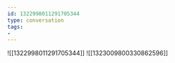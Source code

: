 ```yaml
---
id: 1322998011291705344
type: conversation
tags:
- 
---
```

![[1322998011291705344]]
![[1323009800330862596]]

